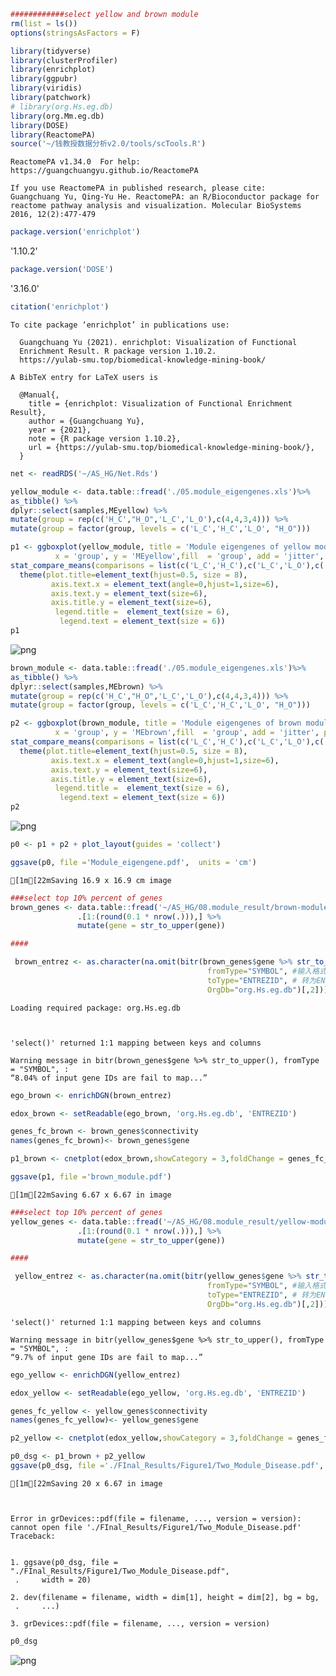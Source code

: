 ```R
############select yellow and brown module
rm(list = ls())
options(stringsAsFactors = F)
```


```R
library(tidyverse)
library(clusterProfiler)
library(enrichplot)
library(ggpubr)
library(viridis)
library(patchwork)
# library(org.Hs.eg.db)
library(org.Mm.eg.db)
library(DOSE)
library(ReactomePA)
source('~/钱教授数据分析v2.0/tools/scTools.R')
```

    ReactomePA v1.34.0  For help: https://guangchuangyu.github.io/ReactomePA
    
    If you use ReactomePA in published research, please cite:
    Guangchuang Yu, Qing-Yu He. ReactomePA: an R/Bioconductor package for reactome pathway analysis and visualization. Molecular BioSystems 2016, 12(2):477-479
    



```R
package.version('enrichplot')
```


'1.10.2'



```R
package.version('DOSE')
```


'3.16.0'



```R
citation('enrichplot')
```


    
    To cite package ‘enrichplot’ in publications use:
    
      Guangchuang Yu (2021). enrichplot: Visualization of Functional
      Enrichment Result. R package version 1.10.2.
      https://yulab-smu.top/biomedical-knowledge-mining-book/
    
    A BibTeX entry for LaTeX users is
    
      @Manual{,
        title = {enrichplot: Visualization of Functional Enrichment Result},
        author = {Guangchuang Yu},
        year = {2021},
        note = {R package version 1.10.2},
        url = {https://yulab-smu.top/biomedical-knowledge-mining-book/},
      }




```R
net <- readRDS('~/AS_HG/Net.Rds')
```


```R
yellow_module <- data.table::fread('./05.module_eigengenes.xls')%>%
as_tibble() %>%
dplyr::select(samples,MEyellow) %>%
mutate(group = rep(c('H_C',"H_O",'L_C','L_O'),c(4,4,3,4))) %>%
mutate(group = factor(group, levels = c('L_C','H_C','L_O', "H_O")))
```


```R
p1 <- ggboxplot(yellow_module, title = 'Module eigengenes of yellow module', ylab = 'score', xlab = '',
          x = 'group', y = 'MEyellow',fill  = 'group', add = 'jitter', palette = 'lancet',legend = "right") +
stat_compare_means(comparisons = list(c('L_C','H_C'),c('L_C','L_O'),c('L_O', 'H_O'),c('H_C','H_O')),label = 'p.signif') +
  theme(plot.title=element_text(hjust=0.5, size = 8),
         axis.text.x = element_text(angle=0,hjust=1,size=6),
         axis.text.y = element_text(size=6),
         axis.title.y = element_text(size=6),
          legend.title =  element_text(size = 6),
           legend.text = element_text(size = 6))
p1 
```


    
![png](Step2_Enrich_Plot_files/Step2_Enrich_Plot_7_0.png)
    



```R
brown_module <- data.table::fread('./05.module_eigengenes.xls')%>%
as_tibble() %>%
dplyr::select(samples,MEbrown) %>%
mutate(group = rep(c('H_C',"H_O",'L_C','L_O'),c(4,4,3,4))) %>%
mutate(group = factor(group, levels = c('L_C','H_C','L_O', "H_O")))
```


```R
p2 <- ggboxplot(brown_module, title = 'Module eigengenes of brown module', ylab = 'score', xlab = '',
          x = 'group', y = 'MEbrown',fill  = 'group', add = 'jitter', palette = 'lancet',legend = "right") +
stat_compare_means(comparisons = list(c('L_C','H_C'),c('L_C','L_O'),c('L_O', 'H_O'),c('H_C','H_O')),label = 'p.signif') +
  theme(plot.title=element_text(hjust=0.5, size = 8),
         axis.text.x = element_text(angle=0,hjust=1,size=6),
         axis.text.y = element_text(size=6),
         axis.title.y = element_text(size=6),
          legend.title =  element_text(size = 6),
           legend.text = element_text(size = 6))
p2
```


    
![png](Step2_Enrich_Plot_files/Step2_Enrich_Plot_9_0.png)
    



```R
p0 <- p1 + p2 + plot_layout(guides = 'collect')
```


```R
ggsave(p0, file ='Module_eigengene.pdf',  units = 'cm')
```

    [1m[22mSaving 16.9 x 16.9 cm image



```R
###select top 10% percent of genes
brown_genes <- data.table::fread('~/AS_HG/08.module_result/brown-module-gene.txt') %>%
               .[1:(round(0.1 * nrow(.))),] %>%
               mutate(gene = str_to_upper(gene)) 
```


```R
####
```


```R
 brown_entrez <- as.character(na.omit(bitr(brown_genes$gene %>% str_to_upper(), #数据集
                                            fromType="SYMBOL", #输入格式
                                            toType="ENTREZID", # 转为ENTERZID格式
                                            OrgDb="org.Hs.eg.db")[,2]))
```

    Loading required package: org.Hs.eg.db
    
    
    
    'select()' returned 1:1 mapping between keys and columns
    
    Warning message in bitr(brown_genes$gene %>% str_to_upper(), fromType = "SYMBOL", :
    “8.04% of input gene IDs are fail to map...”



```R
ego_brown <- enrichDGN(brown_entrez)
```


```R
edox_brown <- setReadable(ego_brown, 'org.Hs.eg.db', 'ENTREZID')
```


```R
genes_fc_brown <- brown_genes$connectivity
names(genes_fc_brown)<- brown_genes$gene
```


```R
p1_brown <- cnetplot(edox_brown,showCategory = 3,foldChange = genes_fc_brown,categorySize="pvalue", colorEdge = TRUE)
```


```R
ggsave(p1, file ='brown_module.pdf')
```

    [1m[22mSaving 6.67 x 6.67 in image



```R
###select top 10% percent of genes
yellow_genes <- data.table::fread('~/AS_HG/08.module_result/yellow-module-gene.txt') %>%
               .[1:(round(0.1 * nrow(.))),] %>%
               mutate(gene = str_to_upper(gene)) 
```


```R
####
```


```R
 yellow_entrez <- as.character(na.omit(bitr(yellow_genes$gene %>% str_to_upper(), #数据集
                                            fromType="SYMBOL", #输入格式
                                            toType="ENTREZID", # 转为ENTERZID格式
                                            OrgDb="org.Hs.eg.db")[,2]))
```

    'select()' returned 1:1 mapping between keys and columns
    
    Warning message in bitr(yellow_genes$gene %>% str_to_upper(), fromType = "SYMBOL", :
    “9.7% of input gene IDs are fail to map...”



```R
ego_yellow <- enrichDGN(yellow_entrez)
```


```R
edox_yellow <- setReadable(ego_yellow, 'org.Hs.eg.db', 'ENTREZID')
```


```R
genes_fc_yellow <- yellow_genes$connectivity
names(genes_fc_yellow)<- yellow_genes$gene
```


```R
p2_yellow <- cnetplot(edox_yellow,showCategory = 3,foldChange = genes_fc_yellow,categorySize="pvalue", colorEdge = TRUE)
```


```R
p0_dsg <- p1_brown + p2_yellow 
ggsave(p0_dsg, file ='./FInal_Results/Figure1/Two_Module_Disease.pdf', width = 20)
```

    [1m[22mSaving 20 x 6.67 in image



    Error in grDevices::pdf(file = filename, ..., version = version): cannot open file './FInal_Results/Figure1/Two_Module_Disease.pdf'
    Traceback:


    1. ggsave(p0_dsg, file = "./FInal_Results/Figure1/Two_Module_Disease.pdf", 
     .     width = 20)

    2. dev(filename = filename, width = dim[1], height = dim[2], bg = bg, 
     .     ...)

    3. grDevices::pdf(file = filename, ..., version = version)



```R
p0_dsg
```


    
![png](Step2_Enrich_Plot_files/Step2_Enrich_Plot_28_0.png)
    

